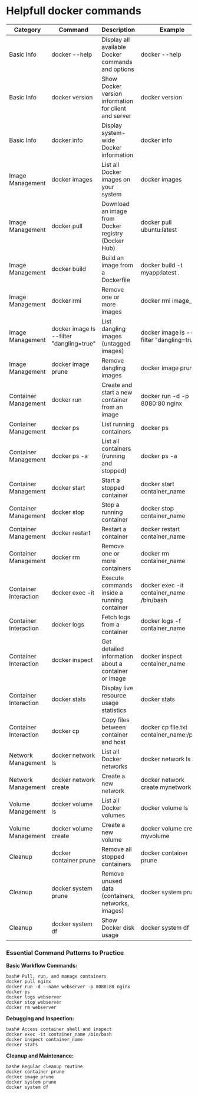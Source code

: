 # Helpfull docker commands

<table><thead><tr><th width="165">Category</th><th width="272">Command</th><th width="373">Description</th><th width="288">Example</th><th width="369">Use case</th></tr></thead><tbody><tr><td>Basic Info</td><td>docker --help</td><td>Display all available Docker commands and options</td><td>docker --help</td><td>Getting started - see all available commands</td></tr><tr><td>Basic Info</td><td>docker version</td><td>Show Docker version information for client and server</td><td>docker version</td><td>Check installed Docker version</td></tr><tr><td>Basic Info</td><td>docker info</td><td>Display system-wide Docker information</td><td>docker info</td><td>Get detailed Docker system information</td></tr><tr><td>Image Management</td><td>docker images</td><td>List all Docker images on your system</td><td>docker images</td><td>See all downloaded/built images</td></tr><tr><td>Image Management</td><td>docker pull</td><td>Download an image from Docker registry (Docker Hub)</td><td>docker pull ubuntu:latest</td><td>Download images before using them</td></tr><tr><td>Image Management</td><td>docker build</td><td>Build an image from a Dockerfile</td><td>docker build -t myapp:latest .</td><td>Create custom images from Dockerfile</td></tr><tr><td>Image Management</td><td>docker rmi</td><td>Remove one or more images</td><td>docker rmi image_id</td><td>Delete unwanted images to save space</td></tr><tr><td>Image Management</td><td>docker image ls --filter "dangling=true"</td><td>List dangling images (untagged images)</td><td>docker image ls --filter "dangling=true"</td><td>Find images that need cleanup (from our history)</td></tr><tr><td>Image Management</td><td>docker image prune</td><td>Remove dangling images</td><td>docker image prune</td><td>Clean up unused dangling images (from our history)</td></tr><tr><td>Container Management</td><td>docker run</td><td>Create and start a new container from an image</td><td>docker run -d -p 8080:80 nginx</td><td>Launch applications in containers</td></tr><tr><td>Container Management</td><td>docker ps</td><td>List running containers</td><td>docker ps</td><td>See what containers are currently running</td></tr><tr><td>Container Management</td><td>docker ps -a</td><td>List all containers (running and stopped)</td><td>docker ps -a</td><td>See all containers including stopped ones</td></tr><tr><td>Container Management</td><td>docker start</td><td>Start a stopped container</td><td>docker start container_name</td><td>Resume a previously stopped container</td></tr><tr><td>Container Management</td><td>docker stop</td><td>Stop a running container</td><td>docker stop container_name</td><td>Gracefully shutdown a running container</td></tr><tr><td>Container Management</td><td>docker restart</td><td>Restart a container</td><td>docker restart container_name</td><td>Restart container after configuration changes</td></tr><tr><td>Container Management</td><td>docker rm</td><td>Remove one or more containers</td><td>docker rm container_name</td><td>Delete stopped containers to free space</td></tr><tr><td>Container Interaction</td><td>docker exec -it</td><td>Execute commands inside a running container</td><td>docker exec -it container_name /bin/bash</td><td>Access container shell for debugging/configuration</td></tr><tr><td>Container Interaction</td><td>docker logs</td><td>Fetch logs from a container</td><td>docker logs -f container_name</td><td>Debug issues by viewing container logs</td></tr><tr><td>Container Interaction</td><td>docker inspect</td><td>Get detailed information about a container or image</td><td>docker inspect container_name</td><td>Get detailed configuration and status info</td></tr><tr><td>Container Interaction</td><td>docker stats</td><td>Display live resource usage statistics</td><td>docker stats</td><td>Monitor container resource consumption</td></tr><tr><td>Container Interaction</td><td>docker cp</td><td>Copy files between container and host</td><td>docker cp file.txt container_name:/path/</td><td>Transfer files to/from containers</td></tr><tr><td>Network Management</td><td>docker network ls</td><td>List all Docker networks</td><td>docker network ls</td><td>See available networks for containers</td></tr><tr><td>Network Management</td><td>docker network create</td><td>Create a new network</td><td>docker network create mynetwork</td><td>Create custom networks for container communication</td></tr><tr><td>Volume Management</td><td>docker volume ls</td><td>List all Docker volumes</td><td>docker volume ls</td><td>See persistent storage volumes</td></tr><tr><td>Volume Management</td><td>docker volume create</td><td>Create a new volume</td><td>docker volume create myvolume</td><td>Create persistent storage for containers</td></tr><tr><td>Cleanup</td><td>docker container prune</td><td>Remove all stopped containers</td><td>docker container prune</td><td>Clean up stopped containers (from our history)</td></tr><tr><td>Cleanup</td><td>docker system prune</td><td>Remove unused data (containers, networks, images)</td><td>docker system prune</td><td>General cleanup of unused Docker resources</td></tr><tr><td>Cleanup</td><td>docker system df</td><td>Show Docker disk usage</td><td>docker system df</td><td>Check how much disk space Docker is using</td></tr></tbody></table>

### Essential Command Patterns to Practice <a href="#essential-command-patterns-students-should-practic" id="essential-command-patterns-students-should-practic"></a>

**Basic Workflow Commands:**

```
bash# Pull, run, and manage containers
docker pull nginx
docker run -d --name webserver -p 8080:80 nginx
docker ps
docker logs webserver
docker stop webserver
docker rm webserver
```

**Debugging and Inspection:**

```
bash# Access container shell and inspect
docker exec -it container_name /bin/bash
docker inspect container_name
docker stats
```

**Cleanup and Maintenance:**

```
bash# Regular cleanup routine
docker container prune
docker image prune
docker system prune
docker system df
```
